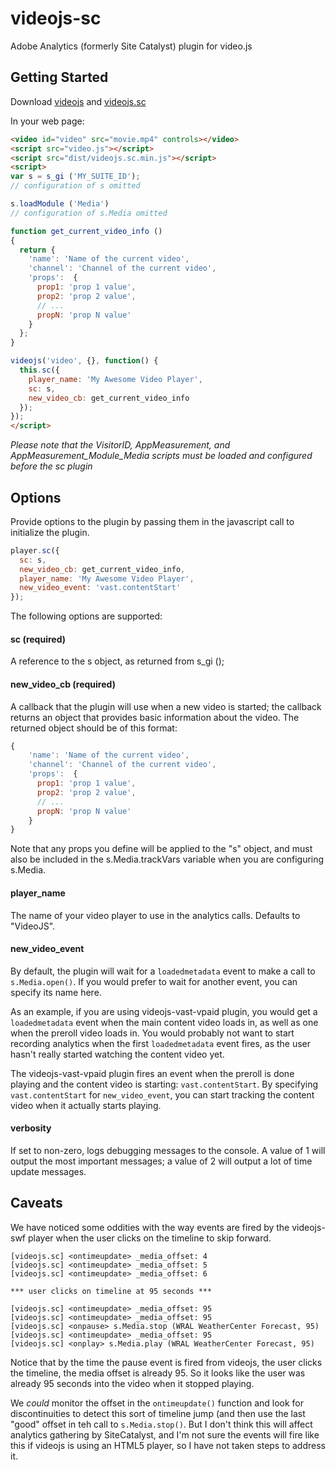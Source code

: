 # videojs-sc

Adobe Analytics (formerly Site Catalyst) plugin for video.js

## Getting Started
Download [videojs](http://www.videojs.com/) and [videojs.sc](https://github.com/jpriebe/videojs-sc)

In your web page:
```html
<video id="video" src="movie.mp4" controls></video>
<script src="video.js"></script>
<script src="dist/videojs.sc.min.js"></script>
<script>
var s = s_gi ('MY_SUITE_ID');
// configuration of s omitted

s.loadModule ('Media')
// configuration of s.Media omitted

function get_current_video_info ()
{
  return {
    'name': 'Name of the current video',
    'channel': 'Channel of the current video',
    'props':  {
      prop1: 'prop 1 value',
      prop2: 'prop 2 value',
      // ...
      propN: 'prop N value'
    }
  };
}

videojs('video', {}, function() {
  this.sc({
    player_name: 'My Awesome Video Player',
    sc: s,
    new_video_cb: get_current_video_info
  });
});
</script>
```

_Please note that the VisitorID, AppMeasurement, and AppMeasurement_Module_Media scripts must be loaded and configured before the sc plugin_

## Options

Provide options to the plugin by passing them in the javascript call to initialize
the plugin.

```javascript
player.sc({
  sc: s,
  new_video_cb: get_current_video_info,
  player_name: 'My Awesome Video Player',
  new_video_event: 'vast.contentStart'
});
```

The following options are supported:

#### sc (required)

A reference to the s object, as returned from s_gi ();

#### new_video_cb (required)

A callback that the plugin will use when a new video is started; the callback returns
an object that provides basic information about the video.  The returned object should be
of this format:

```javascript    
{
    'name': 'Name of the current video',
    'channel': 'Channel of the current video',
    'props':  {
      prop1: 'prop 1 value',
      prop2: 'prop 2 value',
      // ...
      propN: 'prop N value'
    }
}
```

Note that any props you define will be applied to the "s" object, and must also be included
in the s.Media.trackVars variable when you are configuring s.Media.

#### player_name

The name of your video player to use in the analytics calls.  Defaults to "VideoJS".

#### new_video_event

By default, the plugin will wait for a `loadedmetadata` event to make a call to
`s.Media.open()`.  If you would prefer to wait for another event, you can specify
its name here.  

As an example, if you are using videojs-vast-vpaid plugin, you would get a
`loadedmetadata` event when the main content video loads in, as well as one when
the preroll video loads in.  You would probably not want to start recording analytics
when the first `loadedmetadata` event fires, as the user hasn't really started
watching the content video yet.

The videojs-vast-vpaid plugin fires an event when the preroll is done playing and
the content video is starting: `vast.contentStart`.  By specifying `vast.contentStart`
for `new_video_event`, you can start tracking the content video when it actually
starts playing.

#### verbosity

If set to non-zero, logs debugging messages to the console.   A value of 1 will output the most
important messages; a value of 2 will output a lot of time update messages.

## Caveats

We have noticed some oddities with the way events are fired by the videojs-swf player when the user clicks on the timeline to skip forward.

```
[videojs.sc] <ontimeupdate> _media_offset: 4
[videojs.sc] <ontimeupdate> _media_offset: 5
[videojs.sc] <ontimeupdate> _media_offset: 6

*** user clicks on timeline at 95 seconds ***

[videojs.sc] <ontimeupdate> _media_offset: 95
[videojs.sc] <ontimeupdate> _media_offset: 95
[videojs.sc] <onpause> s.Media.stop (WRAL WeatherCenter Forecast, 95)
[videojs.sc] <ontimeupdate> _media_offset: 95
[videojs.sc] <onplay> s.Media.play (WRAL WeatherCenter Forecast, 95)
```

Notice that by the time the pause event is fired from videojs,  the user clicks the timeline, the media offset
is already 95.  So it looks like the user was already 95 seconds into the video when it stopped playing.

We *could* monitor the offset in the `ontimeupdate()` function and look for discontinuities to detect this sort of
timeline jump (and then use the last "good" offset in teh call to `s.Media.stop()`.  But I don't think this will affect
analytics gathering by SiteCatalyst, and I'm not sure the events will fire like this if videojs is using an HTML5
player, so I have not taken steps to address it.